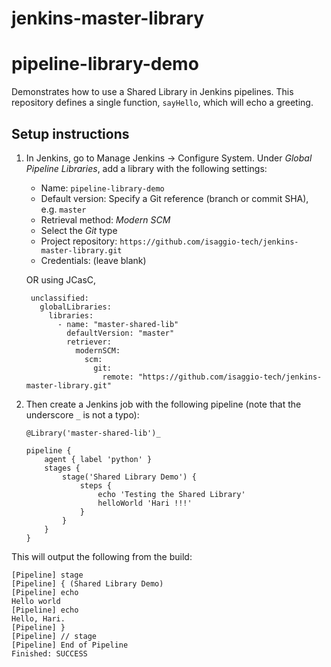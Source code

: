 # jenkins-master-library

# pipeline-library-demo

Demonstrates how to use a Shared Library in Jenkins pipelines. This repository defines a single function, `sayHello`, which will echo a greeting.

## Setup instructions

1. In Jenkins, go to Manage Jenkins &rarr; Configure System. Under _Global Pipeline Libraries_, add a library with the following settings:

    - Name: `pipeline-library-demo`
    - Default version: Specify a Git reference (branch or commit SHA), e.g. `master`
    - Retrieval method: _Modern SCM_
    - Select the _Git_ type
    - Project repository: `https://github.com/isaggio-tech/jenkins-master-library.git`
    - Credentials: (leave blank)
    
    OR using JCasC,
    
    ```
     unclassified:
       globalLibraries:
         libraries:
           - name: "master-shared-lib"
             defaultVersion: "master"
             retriever:
               modernSCM:
                 scm:
                   git:
                     remote: "https://github.com/isaggio-tech/jenkins-master-library.git"
    ```                     

2. Then create a Jenkins job with the following pipeline (note that the underscore `_` is not a typo):

    ```
    @Library('master-shared-lib')_

    pipeline {
        agent { label 'python' }
        stages {
            stage('Shared Library Demo') {
                steps {
                    echo 'Testing the Shared Library'
                    helloWorld 'Hari !!!'   
                }
            }    
        }
    }
    ```

This will output the following from the build:

```
[Pipeline] stage
[Pipeline] { (Shared Library Demo)
[Pipeline] echo
Hello world
[Pipeline] echo
Hello, Hari.
[Pipeline] }
[Pipeline] // stage
[Pipeline] End of Pipeline
Finished: SUCCESS
```
